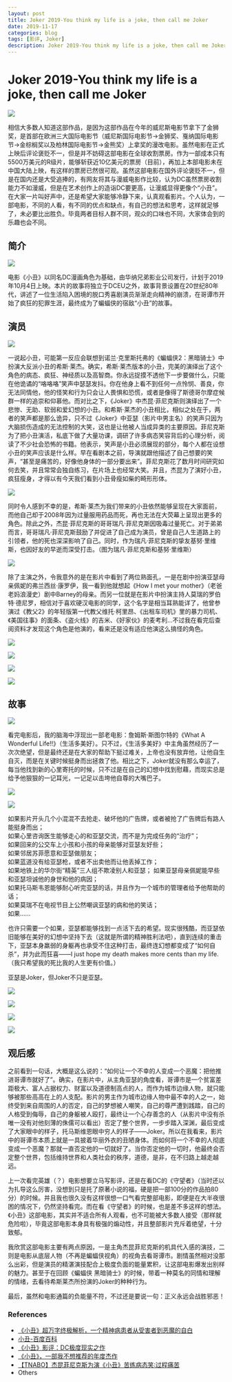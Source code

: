 ```yaml
---
layout: post
title: Joker 2019-You think my life is a joke, then call me Joker
date: 2019-11-17
categories: blog
tags: [影评, Joker]
description: Joker 2019-You think my life is a joke, then call me Joker
---
```


# Joker 2019-You think my life is a joke, then call me Joker

![](https://bloglxm.oss-cn-beijing.aliyuncs.com/joker-5.jpg)

相信大多数人知道这部作品，是因为这部作品在今年的威尼斯电影节拿下了金狮奖，是首部在欧洲三大国际电影节（威尼斯国际电影节->金狮奖、戛纳国际电影节->金棕榈奖以及柏林国际电影节->金熊奖）上拿奖的漫改电影。虽然电影在正式上映后评论褒贬不一，但是并不妨碍这部电影在全球收割票房。作为一部成本只有5500万美元的R级片，能够斩获近10亿美元的票房（目前），再加上本部电影未在中国大陆上映，有这样的票房已然很可观。虽然这部电影在国外评论褒贬不一，但是在国内还是大受追捧的，有网友将其与漫威电影作比较，认为DC虽然票房收割能力不如漫威，但是在艺术创作上的造诣DC要更高，让漫威显得更像个“小丑”。在大家一片叫好声中，还是希望大家能够冷静下来，认真观看影片。个人认为，一部电影，不同的人看，有不同的优点和缺点，有自己的想法和思考，这样就足够了，未必要比出胜负。毕竟两者目标人群不同，观众的口味也不同，大家体会到的乐趣也会不同。

## 简介

![](https://bloglxm.oss-cn-beijing.aliyuncs.com/joker-6.jpg)

电影《小丑》以同名DC漫画角色为基础，由华纳兄弟影业公司发行，计划于2019年10月4日上映。本片的故事将独立于DCEU之外，故事背景设置在20世纪80年代，讲述了一位生活陷入困境的脱口秀喜剧演员渐渐走向精神的崩溃，在哥谭市开始了疯狂的犯罪生涯，最终成为了蝙蝠侠的宿敌“小丑”的故事。

## 演员

![](https://bloglxm.oss-cn-beijing.aliyuncs.com/joker-7.jpeg)

一说起小丑，可能第一反应会联想到诺兰·克里斯托弗的《蝙蝠侠2：黑暗骑士》中扮演大反派小丑的希斯·莱杰。确实，希斯·莱杰版本的小丑，完美的演绎出了这个角色的病态、疯狂、神经质以及高智商。你永远捉摸不透他下一步要做什么，只能在他诡谲的“咯咯咯”笑声中瑟瑟发抖。你在他身上看不到任何一点怜悯、善良，你无法同情他，他的怪笑和行为只会让人畏惧和恐慌，或者是像得了斯德哥尔摩症候群一样的追崇和仰慕他。而对比之下，《Joker》中杰昆·菲尼克斯则演绎出了一个悲惨、无助、软弱和爱幻想的小丑。和希斯·莱杰的小丑相比，相似之处在于，两者的笑声都是那么诡异，只不过《Joker》中亚瑟（影片中男主名）的笑声只因为大脑损伤造成的无法控制的大笑，这也是让他被人当成异类的主要原因。菲尼克斯为了把小丑演活，私底下做了大量功课，调研了许多病态笑容背后的心理分析，阅读了不少社会恐怖的书籍。他表示，笑声是小丑必须展现的部分，每个人都在设想小丑的笑声应该是什么样。早在看剧本之前，导演就跟他描述了自己想要的笑声，“甚至是痛苦的，好像他身体的一部分要出来”。菲尼克斯花了数月时间研究如何去笑，并且常常会独自练习，在片场上也经常大笑。并且，杰昆为了演好小丑，疯狂瘦身，才得以有今天我们看到小丑骨瘦如柴的畸形形体。 

![](https://bloglxm.oss-cn-beijing.aliyuncs.com/joker-8.jpg)

同时令人感到不幸的是，希斯·莱杰为我们带来的小丑依然能够呈现在大家面前，而他自己却于2008年因为过量服用药品而死，再也无法在大荧幕上呈现出更多的角色。除此之外，杰昆·菲尼克斯的哥哥瑞凡·菲尼克斯因吸毒过量死亡。对于弟弟而言，哥哥瑞凡·菲尼克斯鼓励了并促进了自己成为演员，曾是自己人生道路上的引领者，他的死也深深影响了自己。同时，作为瑞凡·菲尼克斯的挚友基努·里维斯，也因好友的早逝而深受打击。（图为瑞凡·菲尼克斯和基努·里维斯）

![](https://bloglxm.oss-cn-beijing.aliyuncs.com/joker-9.jpeg)

除了主演之外，令我意外的是在影片中看到了两位熟面孔，一是在剧中扮演亚瑟母亲佩妮的弗兰西丝·康罗伊，我一看到他就想起《How I met your mother》（老爸老妈浪漫史）剧中Barney的母亲。而另一位就是在影片中扮演主持人莫瑞的罗伯特·德尼罗，相信对于喜欢硬汉电影的同学，这个名字是相当耳熟能详了，他曾参演过《教父2》的年轻版第一代教父维托·柯里昂、《出租车司机》里的暴力司机、《美国往事》的面条、《盗火线》的吉米、《好家伙》的麦考利...不过我在看完后查阅资料才发现这个角色是他演的，看来还是没有适应他演这么搞怪的角色。

![](https://bloglxm.oss-cn-beijing.aliyuncs.com/joker-4.jpg)

![](https://bloglxm.oss-cn-beijing.aliyuncs.com/joker-10.jpg)

![](https://bloglxm.oss-cn-beijing.aliyuncs.com/joker-11.jpeg)

![](https://bloglxm.oss-cn-beijing.aliyuncs.com/joker-12.jpg)

## 故事

![](https://bloglxm.oss-cn-beijing.aliyuncs.com/joker-13.jpeg)

看完电影后，我的脑海中浮现出一部老电影：詹姆斯·斯图尔特的《What A Wonderful Life!!》（生活多美好）。只不过，《生活多美好》中主角虽然经历了一次次绝望，但是最终还是在大家的帮助下挺过难关，上帝也没有放弃他，让他自生自灭，而是在关键时候挺身而出拯救了他。相比之下，Joker就没有那么幸运了，每当他找到新的心里寄托的时候，只不过是在自己的幻想中找到慰藉，而现实总是给予他狠狠的一记耳光，一记足以击垮他自尊的大嘴巴子。  

![](https://bloglxm.oss-cn-beijing.aliyuncs.com/joker-14.jpg)

![](https://bloglxm.oss-cn-beijing.aliyuncs.com/joker-15.jpg)

如果影片开头几个小混混不去抢走、破坏他的广告牌，或者被抢了广告牌后有路人能挺身而出；  
如果心里咨询医生能够走心的和亚瑟交流，而不是为完成任务的“治疗”；  
如果回来的公交车上小孩和小孩的母亲能够对亚瑟友好些；  
如果邻居苏菲愿意和亚瑟做朋友；  
如果蓝道没有给亚瑟枪，或者不出卖他而让他丢掉工作；  
如果地铁上的华尔街“精英”三人组不欺凌别人和亚瑟；
如果亚瑟母亲佩妮能早些和亚瑟坦诚他的身世和他的病因；  
如果托马斯韦恩能够耐心听完亚瑟的话，并且作为一个城市的管理者给予他帮助的话；  
如果莫瑞不在电视节目上公然嘲讽亚瑟的病和他的笑话；  
如果......

也许只需要一个如果，亚瑟都能够找到一点活下去的希望。现实很残酷，而亚瑟依旧能够在美好的幻想中坚持下去（这就是所谓的精神胜利法吧），直到连续的重击下，亚瑟本身羸弱的身躯再也承受不住这种打击，最终连幻想都变成了“如何自杀”，并为此而狂喜——I just hope my death makes more cents than my life.（我只希望我的死比我的人生更有价值。）

亚瑟是Joker，但Joker不只是亚瑟。

![](https://bloglxm.oss-cn-beijing.aliyuncs.com/joker-16.jpg)

![](https://bloglxm.oss-cn-beijing.aliyuncs.com/joker-1.jpg)

![](https://bloglxm.oss-cn-beijing.aliyuncs.com/joker-2.jpg)

![](https://bloglxm.oss-cn-beijing.aliyuncs.com/joker-3.jpg)

## 观后感

之前看到一句话，大概是这么说的：“如何让一个不幸的人变成一个恶魔：把他推进哥谭市就好了”。确实，在影片中，从主角亚瑟的角度看，哥谭市是一个贫富差距极大、富人占据权力、财富以及道德制高点的人，而作为城市边缘人物，就只能够被那些高高在上的人支配。影片的男主作为城市边缘人物中最不幸的人之一，始终受到来自周围的人的否定，自己的梦想被人嘲笑，自己的尊严遭到践踏，自己的人格受到侮辱，自己的身躯被人殴打，最终让一个心存善念的人（从影片中没有杀唯一没有对他刻薄的侏儒可以看出）否定了整个世界，一步步踏入深渊，最后变成了大家眼中的样子，托马斯维恩眼中穷人的样子——Joker。所以在我看来，影片中的哥谭市本质上就是一具披着华丽外衣的丑陋身体。而如何将一个不幸的人彻底变成一个恶魔？那就一直否定他的一切就好了。当你否定他的一切时，他最终会否定整个世界，包括维持世界和人类社会的秩序，道德，是非，在不归路上越走越远。

上一次看完英雄（？）电影想要立马写影评，还是在看DC的《守望者》（当时还以为扎导这么厉害，没想到只是托了原著小说的福，硬是把一部100分的作品拍80分）的时候。并且我也很久没有这样很想一口气看完整部电影，即便是在大半夜很困的情况下，仍然坚持看完。而在看《守望者》的时候，也是差不多这样的想法。《小丑》这部电影，其实并不适合所有人观看，也不可能被大多数人接受（那样就危险啦），毕竟这部电影本身具有极强的煽动性，并且整部影片充斥着绝望，十分致郁。

我欣赏这部电影主要有两点原因，一是主角杰昆菲尼克斯的机具代入感的演技，二则是电影从底层人物（不再是蝙蝠侠视角）的视角去看哥谭市。剧情虽然相对没那么出彩，但是演员的精湛演技配合上极度负面的能量累积，让这部电影爆发出别样的魅力。甚至于在回顾《蝙蝠侠 黑暗骑士》的时候，带着一种莫名的同情和理解的情绪，去看待希斯莱杰所扮演的Joker的种种行为。

最后，虽然和电影通篇的负能量不符，不过还是要说一句：正义永远会战胜邪恶！


### References

* [《小丑》超万字终极解析，一个精神病患者从受害者到恶魔的自白](https://movie.douban.com/review/10454598/)
* [小丑-百度百科](https://baike.baidu.com/item/%E5%B0%8F%E4%B8%91/22867904?fr=aladdin)
* [《小丑》影评：DC极度现实之作](https://www.bilibili.com/video/av70333798)
* [《小丑》，一部我不想推荐的年度杰作](https://www.bilibili.com/read/cv3968978?from=1002&spm_id_from=333.851.b_7265706f7274466972737431.4)
* [【TNABO】杰昆菲尼克斯为演《小丑》苦练病态笑∶过程痛苦](http://tieba.baidu.com/p/6247514308?traceid=)
* Others